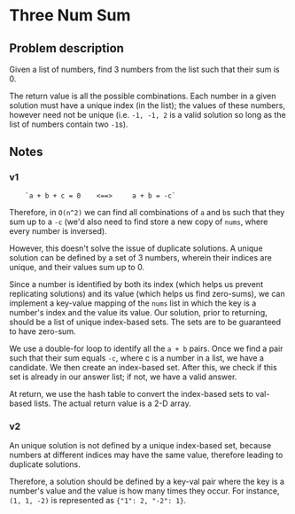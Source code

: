# Three Num Sum

## Problem description

Given a list of numbers, find 3 numbers from the list such that their sum is 0.

The return value is all the possible combinations. Each number in a given solution must have a unique index (in the list); the values of these numbers, however need not be unique (i.e. `-1, -1, 2` is a valid solution so long as the list of numbers contain two `-1`s).

## Notes

### v1

		`a + b + c = 0	  <==> 	   a + b = -c`

Therefore, in `O(n^2)` we can find all combinations of `a` and `b`s such that 
they sum up to a `-c` (we'd also need to find store a new copy of `nums`, where every number is inversed).

However, this doesn't solve the issue of duplicate solutions. A unique solution
can be defined by a set of 3 numbers, wherein their indices are unique, and 
their values sum up to 0. 

Since a number is identified by both its index (which helps us prevent 
replicating solutions) and its value (which helps us find zero-sums), we can 
implement a key-value mapping of the `nums` list in which the key is a number's index and the value its value. Our solution, prior to returning, should be a 
list of unique index-based sets. The sets are to be guaranteed to have zero-sum.

We use a double-for loop to identify all the `a + b` pairs. Once we find a pair such that their sum equals `-c`, where c is a number in a list, we have a candidate. We then create an index-based set. After this, we check if this set is already in our answer list; if not, we have a valid answer.

At return, we use the hash table to convert the index-based sets to val-based 
lists. The actual return value is a 2-D array.

### v2

An unique solution is not defined by a unique index-based set, because numbers
at different indices may have the same value, therefore leading to duplicate
solutions. 

Therefore, a solution should be defined by a key-val pair where the key is a
number's value and the value is how many times they occur. For instance, 
`(1, 1, -2)` is represented as `{"1": 2, "-2": 1}`.
